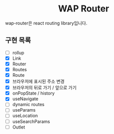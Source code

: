 <h1 align="center">WAP Router</h1>

wap-router은 react routing library입니다.

## 구현 목록

- [ ] rollup
- [x] Link
- [x] Router
- [x] Routes
- [x] Route
- [x] 브라우저에 표시된 주소 변경
- [x] 브라우저의 뒤로 가기 / 앞으로 가기
- [x] onPopState / history
- [x] useNavigate
- [ ] dynamic routes
- [ ] useParams
- [ ] useLocation
- [ ] useSearchParams
- [ ] Outlet
